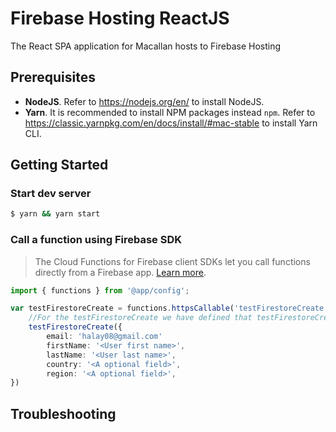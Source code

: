 # Firebase Hosting ReactJS

The React SPA application for Macallan hosts to Firebase Hosting

## Prerequisites

- **NodeJS**. Refer to https://nodejs.org/en/ to install NodeJS.
- **Yarn**. It is recommended to install NPM packages instead `npm`. Refer to https://classic.yarnpkg.com/en/docs/install/#mac-stable to install Yarn CLI.

## Getting Started

### Start dev server

```sh
$ yarn && yarn start
```

### Call a function using Firebase SDK

>The Cloud Functions for Firebase client SDKs let you call functions directly from a Firebase app. [Learn more](https://firebase.google.com/docs/functions/callable).

```ts
import { functions } from '@app/config';

var testFirestoreCreate = functions.httpsCallable('testFirestoreCreate');
    //For the testFirestoreCreate we have defined that testFirestoreCreate takes some data as a parameter
    testFirestoreCreate({
        email: 'halay08@gmail.com'
        firstName: '<User first name>',
        lastName: '<User last name>',
        country: '<A optional field>',
        region: '<A optional field>',
})
```

## Troubleshooting
